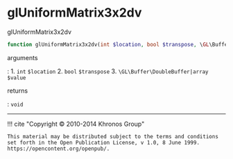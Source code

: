 # glUniformMatrix3x2dv
glUniformMatrix3x2dv

```php
function glUniformMatrix3x2dv(int $location, bool $transpose, \GL\Buffer\DoubleBuffer|array $value) : void
```

arguments

:    1. `int` `$location` 
    2. `bool` `$transpose` 
    3. `\GL\Buffer\DoubleBuffer|array` `$value` 

returns

:    `void` 

---
     

!!! cite "Copyright © 2010-2014 Khronos Group"

    This material may be distributed subject to the terms and conditions set forth in the Open Publication License, v 1.0, 8 June 1999. https://opencontent.org/openpub/.